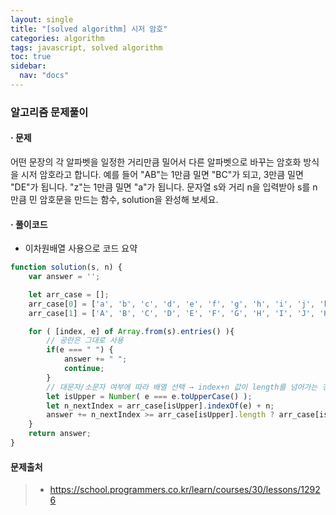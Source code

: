 ```yaml
---
layout: single
title: "[solved algorithm] 시저 암호"
categories: algorithm
tags: javascript, solved algorithm
toc: true
sidebar:
  nav: "docs"
---
```


### 알고리즘 문제풀이

#### · 문제

어떤 문장의 각 알파벳을 일정한 거리만큼 밀어서 다른 알파벳으로 바꾸는 암호화 방식을 시저 암호라고 합니다.
예를 들어 "AB"는 1만큼 밀면 "BC"가 되고, 3만큼 밀면 "DE"가 됩니다. "z"는 1만큼 밀면 "a"가 됩니다.
문자열 s와 거리 n을 입력받아 s를 n만큼 민 암호문을 만드는 함수, solution을 완성해 보세요.



#### · 풀이코드

- 이차원배열 사용으로 코드 요약

```javascript
function solution(s, n) {
    var answer = '';

    let arr_case = [];
    arr_case[0] = ['a', 'b', 'c', 'd', 'e', 'f', 'g', 'h', 'i', 'j', 'k', 'l', 'm', 'n', 'o', 'p', 'q', 'r', 's', 't', 'u', 'v', 'w', 'x', 'y', 'z'];
    arr_case[1] = ['A', 'B', 'C', 'D', 'E', 'F', 'G', 'H', 'I', 'J', 'K', 'L', 'M', 'N', 'O', 'P', 'Q', 'R', 'S', 'T', 'U', 'V', 'W', 'X', 'Y', 'Z'];

    for ( [index, e] of Array.from(s).entries() ){
        // 공란은 그대로 사용
        if(e === " ") {
            answer += " ";
            continue;
        }
        // 대문자/소문자 여부에 따라 배열 선택 → index+n 값이 length를 넘어가는 경우 예외처리
        let isUpper = Number( e === e.toUpperCase() );
        let n_nextIndex = arr_case[isUpper].indexOf(e) + n;
        answer += n_nextIndex >= arr_case[isUpper].length ? arr_case[isUpper][n_nextIndex - arr_case[isUpper].length] : arr_case[isUpper][n_nextIndex];
    }
    return answer;
}
```



#### 문제출처

> - https://school.programmers.co.kr/learn/courses/30/lessons/12926
